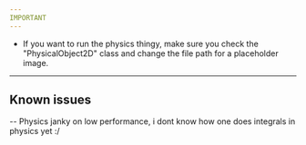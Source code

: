 ```yaml
---
IMPORTANT
---
```


- If you want to run the physics thingy, make sure you check the "PhysicalObject2D" class and change the file path for a placeholder image.

---
Known issues
---

-- Physics janky on low performance, i dont know how one does integrals in physics yet :/
